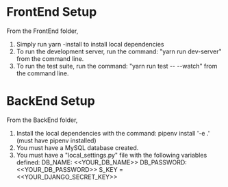 # FrontEnd Setup

From the FrontEnd folder,
1. Simply run yarn -install to install local dependencies
2. To run the development server, run the command: "yarn run dev-server" from the command line.
3. To run the test suite, run the command: "yarn run test -- --watch" from the command line.


# BackEnd Setup

From the BackEnd folder,
1. Install the local dependencies with the command: pipenv install '-e .' (must have pipenv installed)
2. You must have a MySQL database created.
3. You must have a "local_settings.py" file with the following variables defined:
    DB_NAME: <<YOUR_DB_NAME>>
    DB_PASSWORD: <<YOUR_DB_PASSWORD>>
    S_KEY = <<YOUR_DJANGO_SECRET_KEY>>